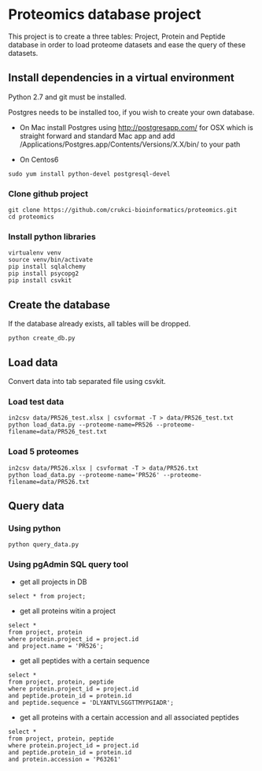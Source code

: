 # Proteomics database project

This project is to create a three tables: Project, Protein and Peptide database in order to load proteome datasets and ease the query of these datasets.


## Install dependencies in a virtual environment

Python 2.7 and git must be installed.

Postgres needs to be installed too, if you wish to create your own database.

* On Mac install Postgres using http://postgresapp.com/ for OSX which is straight forward and standard Mac app and add /Applications/Postgres.app/Contents/Versions/X.X/bin/ to your path

* On Centos6

```
sudo yum install python-devel postgresql-devel
```

### Clone github project

```
git clone https://github.com/crukci-bioinformatics/proteomics.git
cd proteomics
```

### Install python libraries

```
virtualenv venv
source venv/bin/activate
pip install sqlalchemy
pip install psycopg2
pip install csvkit
```

## Create the database

If the database already exists, all tables will be dropped.

```
python create_db.py
```

## Load data

Convert data into tab separated file using csvkit.

### Load test data

```
in2csv data/PR526_test.xlsx | csvformat -T > data/PR526_test.txt
python load_data.py --proteome-name=PR526 --proteome-filename=data/PR526_test.txt
```

### Load 5 proteomes

```
in2csv data/PR526.xlsx | csvformat -T > data/PR526.txt
python load_data.py --proteome-name='PR526' --proteome-filename=data/PR526.txt
```

## Query data

### Using python 

```
python query_data.py
```

### Using pgAdmin SQL query tool

* get all projects in DB
```
select * from project;
```
* get all proteins witin a project
```
select *
from project, protein
where protein.project_id = project.id
and project.name = 'PR526';
```
* get all peptides with a certain sequence
```
select *
from project, protein, peptide
where protein.project_id = project.id
and peptide.protein_id = protein.id
and peptide.sequence = 'DLYANTVLSGGTTMYPGIADR';
```
* get all proteins with a certain accession and all associated peptides
```
select *
from project, protein, peptide
where protein.project_id = project.id
and peptide.protein_id = protein.id
and protein.accession = 'P63261'
```